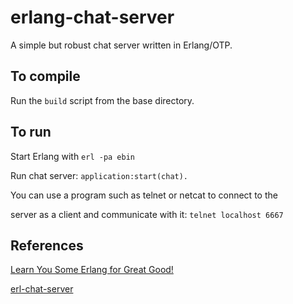 # erlang-chat-server
A simple but robust chat server written in Erlang/OTP.

## To compile 
Run the `build` script from the base directory.

## To run
Start Erlang with `erl -pa ebin`

Run chat server: `application:start(chat).`

You can use a program such as telnet or netcat to connect to the 

server as a client and communicate with it: `telnet localhost 6667`
## References

[Learn You Some Erlang for Great Good!](http://learnyousomeerlang.com/)

[erl-chat-server](https://github.com/luisgabriel/erl-chat-server)


